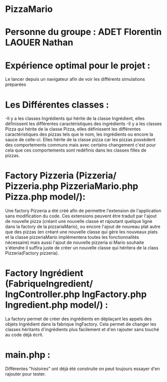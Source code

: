 # PizzaMario

# Personne du groupe : ADET Florentin LAOUER Nathan

# Expérience optimal pour le projet :

Le lancer depuis un navigateur afin de voir les différents simulations préparées

# Les Différentes classes :
-Il y a les classes Ingrédients qui hérite de la classe Ingrédient, elles définissent les différentes caractéristiques des ingrédients
-Il y a les classes Pizza qui hérite de la classe Pizza, elles définissent les différentes caractéristiques des pizzas tels que le nom, les ingrédients ou encore la sauce de celle-ci. Elles hérite de la classe pizza car les pizzas possèdent des comportements communs mais avec certains changement c'est pour cela que ces comportements sont redéfinis dans les classes filles de pizzas.


# Factory Pizzeria (Pizzeria/ Pizzeria.php PizzeriaMario.php Pizza.php model/): 

Une factory Pizzeria a été créé afin de permettre l'extension de l'application sans modification du code. 
Ces extensions peuvent être traduit par l'ajout de nouvelle pizza (créant une nouvelle classe et rajoutant quelque ligne dans la factory de la pizzariaMario), ou encore l'ajout de nouveau plat autre que des pizzas (en créant une nouvelle classe qui gère les nouveaux plats et la classe pizzeriaMario implémentera toutes les fonctionnalités nécessaire) mais aussi l'ajout de nouvelle pizzeria si Mario souhaite s'étendre il suffira juste de créer un nouvelle classe qui héritera de la class Pizzeria(Factory pizzeria).

# Factory Ingrédient (FabriqueIngredient/ IngController.php IngFactory.php Ingredient.php model/) :

La factory permet de créer des ingrédients en déplaçant les appels des objets Ingrédient dans la fabrique IngFactory. Cela permet de changer les classes héritants d'ingrédients plus facilement et d'en rajouter sans touché au code déjà écrit.

# main.php : 

Différentes "histoires" ont déjà été construite on peut toujours essayer d'en rajouter pour tester. 
